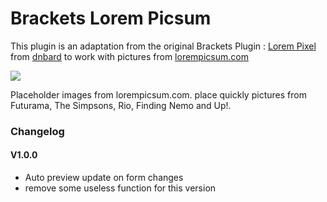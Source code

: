 Brackets Lorem Picsum
====================

This plugin is an adaptation from the original Brackets Plugin : [Lorem Pixel](https://github.com/dnbard/brackets-lorem-pixel) from [dnbard](https://github.com/dnbard) to work with pictures from [lorempicsum.com](http://lorempicsum.com/)


![ ](https://farm8.staticflickr.com/7561/16022084809_573cbdf256_o.jpg)

Placeholder images from lorempicsum.com. place quickly pictures from Futurama, The Simpsons, Rio, Finding Nemo and Up!.

### Changelog

#### V1.0.0
* Auto preview update on form changes
* remove some useless function for this version
